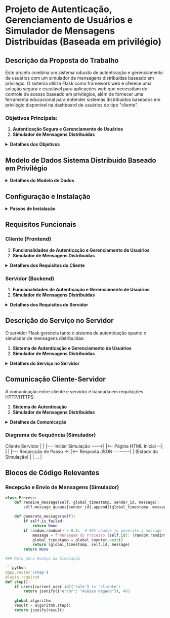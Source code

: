 # Projeto de Autenticação, Gerenciamento de Usuários e Simulador de Mensagens Distribuídas (Baseada em privilégio)

## Descrição da Proposta do Trabalho

Este projeto combina um sistema robusto de autenticação e gerenciamento de usuários com um simulador de mensagens distribuídas baseado em privilégio. O sistema utiliza Flask como framework web e oferece uma solução segura e escalável para aplicações web que necessitam de controle de acesso baseado em privilégios, além de fornecer uma ferramenta educacional para entender sistemas distribuídos baseados em privilégio disponivel na dashboard de usuários do tipo "cliente".

### Objetivos Principais:

1. **Autenticação Segura e Gerenciamento de Usuários**
2. **Simulador de Mensagens Distribuídas**

<details>
<summary><strong>Detalhes dos Objetivos</strong></summary>

#### Autenticação Segura e Gerenciamento de Usuários:
- Implementar um sistema de login seguro com criptografia Argon2
- Permitir registro, visualização e atualização de perfis de usuários
- Implementar controle de acesso baseado em papéis
- Desenvolver uma interface administrativa para gerenciamento de usuários
- Incorporar medidas de segurança avançadas
- Criar uma interface de usuário intuitiva

#### Simulador de Mensagens Distribuídas:
- Implementar um simulador que demonstra a comunicação entre múltiplos processos em um sistema distribuído
- Utilizar um algoritmo baseado em privilégio para controlar a troca de mensagens
- Simular falhas e recuperações de processos
- Fornecer uma interface visual para acompanhar o estado do sistema distribuído

</details>

## Modelo de Dados Sistema Distribuido Baseado em Privilégio

<details>
<summary><strong>Detalhes do Modelo de Dados</strong></summary>

- **Process**: (id, status, message_queues, delivered_messages, processed_messages)
- **PrivilegeBasedAlgorithm**: (num_processes, token_holder, processes, global_message_history)

</details>

## Configuração e Instalação

<details>
<summary><strong>Passos de Instalação</strong></summary>

1. Clone o repositório
2. Crie um ambiente virtual
3. Instale as dependências:
pip install flask
pip install flask-login
pip install passlib
4. Execute o projeto:
python app.py

</details>

## Requisitos Funcionais

### Cliente (Frontend)

1. **Funcionalidades de Autenticação e Gerenciamento de Usuários**
2. **Simulador de Mensagens Distribuídas**

<details>
<summary><strong>Detalhes dos Requisitos do Cliente</strong></summary>

#### Autenticação e Gerenciamento de Usuários:
- Registro, login, logout de usuários
- Visualização e atualização de perfil
- Acesso à área administrativa (para admins)

#### Simulador de Mensagens Distribuídas:
- Iniciar a simulação com um número predefinido de processos
- Visualizar o estado atual de cada processo
- Observar a troca de mensagens entre os processos
- Acompanhar o processo que detém o token atual
- Visualizar as filas de mensagens de cada processo
- Avançar a simulação passo a passo

</details>

### Servidor (Backend)

1. **Funcionalidades de Autenticação e Gerenciamento de Usuários**
2. **Simulador de Mensagens Distribuídas**

<details>
<summary><strong>Detalhes dos Requisitos do Servidor</strong></summary>

#### Autenticação e Gerenciamento de Usuários:
- Processamento de registro, autenticação e gerenciamento de sessões
- Recuperação e atualização de dados de usuários
- Funcionalidades administrativas

#### Simulador de Mensagens Distribuídas:
- Gerenciar o estado de cada processo na simulação
- Implementar o algoritmo baseado em privilégio para troca de mensagens
- Simular falhas aleatórias e recuperação de processos
- Processar e ordenar as mensagens recebidas por cada processo
- Fornecer atualizações sobre o estado da simulação a cada passo

</details>

## Descrição do Serviço no Servidor

O servidor Flask gerencia tanto o sistema de autenticação quanto o simulador de mensagens distribuídas:

1. **Sistema de Autenticação e Gerenciamento de Usuários**
2. **Simulador de Mensagens Distribuídas**

<details>
<summary><strong>Detalhes do Serviço no Servidor</strong></summary>

#### Sistema de Autenticação e Gerenciamento de Usuários:
- Autenticação de usuários
- Gerenciamento de usuários (CRUD)
- Controle de acesso baseado em papéis
- Armazenamento seguro de dados de usuários

#### Simulador de Mensagens Distribuídas:
- Implementação do `PrivilegeBasedAlgorithm`
- Gerenciamento do ciclo de vida dos processos
- Controle da circulação do token entre processos
- Geração, envio e recepção de mensagens
- Tratamento de falhas e recuperação de processos
- Ordenação e processamento de mensagens em cada processo

</details>

## Comunicação Cliente-Servidor

A comunicação entre cliente e servidor é baseada em requisições HTTP/HTTPS:

1. **Sistema de Autenticação**
2. **Simulador de Mensagens Distribuídas**

<details>
<summary><strong>Detalhes da Comunicação</strong></summary>

#### Sistema de Autenticação:
- Utiliza requisições POST para login, registro e atualização de perfil
- Utiliza requisições GET para recuperação de dados de usuário e logout
- Implementa tokens de sessão para autenticação contínua

#### Simulador de Mensagens Distribuídas:
- O cliente inicia a simulação acessando `/distributed-messaging-simulator`
- O cliente solicita avanços na simulação através de requisições AJAX à rota `/step`
- O servidor retorna o estado atualizado da simulação em formato JSON
- O cliente atualiza a interface com as informações recebidas

</details>

### Diagrama de Sequência (Simulador)

Cliente Servidor | | |--- Iniciar Simulação --->| |<-- Página HTML Inicial --| | | |--- Requisição de Passo ->| |<-- Resposta JSON --------| | (Estado da Simulação) | | ... |


## Blocos de Código Relevantes

### Recepção e Envio de Mensagens (Simulador)

```python
class Process:
    def receive_message(self, global_timestamp, sender_id, message):
        self.message_queues[sender_id].append((global_timestamp, message))

    def generate_message(self):
        if self.is_failed:
            return None
        if random.random() < 0.8:  # 80% chance to generate a message
            message = f"Mensagem do Processo {self.id}: {random.randint(1, 1000)}"
            global_timestamp = global_counter.next()
            return (global_timestamp, self.id, message)
        return None

### Rota para Avanço da Simulação

```python
@app.route('/step')
@login_required
def step():
    if users[current_user.id]['role'] != 'cliente':
        return jsonify({"error": "Acesso negado"}), 403
    
    global algorithm
    result = algorithm.step()
    return jsonify(result)
